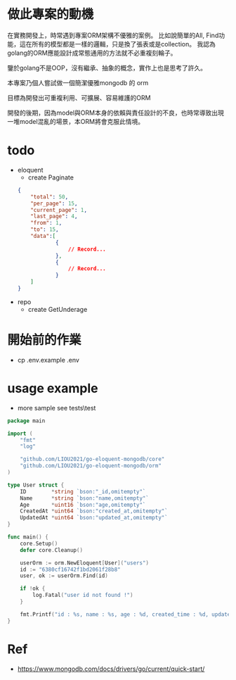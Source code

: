 # 做此專案的動機
在實務開發上，時常遇到專案ORM架構不優雅的案例。
比如說簡單的All, Find功能，這在所有的模型都是一樣的邏輯，只是換了張表或是collection。
我認為golang的ORM應能設計成常態通用的方法就不必重複刻輪子。

鑒於golang不是OOP，沒有繼承、抽象的概念，實作上也是思考了許久。

本專案乃個人嘗試做一個簡潔優雅mongodb 的 orm

目標為開發出可重複利用、可擴展、容易維護的ORM

開發的後期，因為model與ORM本身的依賴與責任設計的不良，也時常導致出現一堆model混亂的場景，本ORM將會克服此情境。

# todo
- eloquent
    - create Paginate
	```json
	{
		"total": 50,
		"per_page": 15,
		"current_page": 1,
		"last_page": 4,
		"from": 1,
		"to": 15,
		"data":[
				{
					// Record...
				},
				{
					// Record...
				}
		]
	}
	```
- repo
    - create GetUnderage
# 開始前的作業
- cp .env.example .env
# usage example
- more sample see tests\test

```go
package main

import (
	"fmt"
	"log"

	"github.com/LIOU2021/go-eloquent-mongodb/core"
	"github.com/LIOU2021/go-eloquent-mongodb/orm"
)

type User struct {
	ID        *string `bson:"_id,omitempty"`
	Name      *string `bson:"name,omitempty"`
	Age       *uint16 `bson:"age,omitempty"`
	CreatedAt *uint64 `bson:"created_at,omitempty"`
	UpdatedAt *uint64 `bson:"updated_at,omitempty"`
}

func main() {
	core.Setup()
	defer core.Cleanup()

	userOrm := orm.NewEloquent[User]("users")
	id := "6380cf16742f1bd2061f28b8"
	user, ok := userOrm.Find(id)

	if !ok {
		log.Fatal("user id not found !")
	}

	fmt.Printf("id : %s, name : %s, age : %d, created_time : %d, updated_time : %d\n", *user.ID, *user.Name, *user.Age, *user.CreatedAt, *user.UpdatedAt)
}

```

# Ref
- https://www.mongodb.com/docs/drivers/go/current/quick-start/
